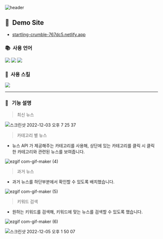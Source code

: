![header](https://capsule-render.vercel.app/api?type=waving&color=timeGradient&height=300&section=header&text=YujinNews&fontSize=90)

## :information_desk_person:&nbsp;  Demo Site
* [startling-crumble-767dc5.netlify.app](https://startling-crumble-767dc5.netlify.app/)

### :books:&nbsp; 사용 언어
<!-- 주석 -->
<img src="https://img.shields.io/badge/HTML5-EC6231?style=flat-square&logo=html5&logoColor=white"/> <img src="https://img.shields.io/badge/CSS3-3795ce?style=flat-square&logo=css3&logoColor=white"/> <img src="https://img.shields.io/badge/JAVASCRIPT-f8c327?style=flat-square&logo=javascript&logoColor=white"/>
<!-- 주석 -->
### :mag_right:&nbsp; 사용 스킬
<!-- 주석 -->
<img src="https://img.shields.io/badge/fetch-000000?style=flat-square&logoColor=white"/>

---

### :bookmark_tabs:&nbsp;&nbsp; 기능 설명

> 최신 뉴스

![스크린샷 2022-12-03 오후 7 25 37](https://user-images.githubusercontent.com/108922353/205436349-ad9f867f-548a-46a8-af06-d798a651c33d.png)


> 카테고리 별 뉴스

* 뉴스 API 가 제공해주는 카테고리를 사용해, 상단에 있는 카테고리를 클릭 시 클릭한 카테고리와 관련된 뉴스를 보여줍니다.

![ezgif com-gif-maker (4)](https://user-images.githubusercontent.com/108922353/205436655-0c431d0a-a723-4934-bfd0-354c74783b78.gif)


> 과거 뉴스

* 과거 뉴스를 하단부분에서 확인할 수 있도록 배치했습니다.

![ezgif com-gif-maker (5)](https://user-images.githubusercontent.com/108922353/205551696-2d3bd9c6-6f37-4b9e-b542-f6b56f64c6fd.gif)


> 키워드 검색

* 원하는 키워드를 검색해, 키워드에 맞는 뉴스를 검색할 수 있도록 했습니다.

![ezgif com-gif-maker (6)](https://user-images.githubusercontent.com/108922353/205552071-c25a5f01-eb37-43a1-a13c-600449fd7aaa.gif)


![스크린샷 2022-12-05 오후 1 50 07](https://user-images.githubusercontent.com/108922353/205552020-4f8d81d8-e1cc-4d3d-9f64-b6b620216a55.png)
